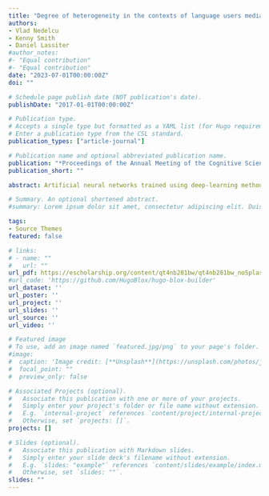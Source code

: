 ```yaml
---
title: "Degree of heterogeneity in the contexts of language users mediates the cognitive-communicative trade-off in semantic categorization"
authors:
- Vlad Nedelcu
- Kenny Smith
- Daniel Lassiter
#author_notes:
#- "Equal contribution"
#- "Equal contribution"
date: "2023-07-01T00:00:00Z"
doi: ""

# Schedule page publish date (NOT publication's date).
publishDate: "2017-01-01T00:00:00Z"

# Publication type.
# Accepts a single type but formatted as a YAML list (for Hugo requirements).
# Enter a publication type from the CSL standard.
publication_types: ["article-journal"]

# Publication name and optional abbreviated publication name.
publication: "*Proceedings of the Annual Meeting of the Cognitive Science Society, 45*"
publication_short: ""

abstract: Artificial neural networks trained using deep-learning methods to solve a simple reference game by optimizing a task-specific utility develop efficient semantic categorization systems that trade off complexity against informativeness, much like the category systems of human languages do. But what exact type of structures in the semantic space could result in efficient categories, and how are these structures shaped by the contexts of communication? We propose a NN model that moves beyond the minimal dyadic setup and show that the emergence of convexity, a property of semantic systems that facilitates this efficiency, is dependent on the amount of variability in communication contexts across partners. We use a method of input representation based on compositional vector embeddings that is able to achieve a higher level of communication success than regular non-compositional representation methods, and can achieve a better balance between maintaining the structure of the semantic space and optimizing utility.

# Summary. An optional shortened abstract.
#summary: Lorem ipsum dolor sit amet, consectetur adipiscing elit. Duis posuere tellus ac convallis placerat. Proin tincidunt #magna sed ex sollicitudin condimentum.

tags:
- Source Themes
featured: false

# links:
# - name: ""
#   url: ""
url_pdf: https://escholarship.org/content/qt4nb281bw/qt4nb281bw_noSplash_fd650abf28a94abab9bd47ce26ab20b0.pdf
#url_code: 'https://github.com/HugoBlox/hugo-blox-builder'
url_dataset: ''
url_poster: ''
url_project: ''
url_slides: ''
url_source: ''
url_video: ''

# Featured image
# To use, add an image named `featured.jpg/png` to your page's folder. 
#image:
#  caption: 'Image credit: [**Unsplash**](https://unsplash.com/photos/jdD8gXaTZsc)'
#  focal_point: ""
#  preview_only: false

# Associated Projects (optional).
#   Associate this publication with one or more of your projects.
#   Simply enter your project's folder or file name without extension.
#   E.g. `internal-project` references `content/project/internal-project/index.md`.
#   Otherwise, set `projects: []`.
projects: []

# Slides (optional).
#   Associate this publication with Markdown slides.
#   Simply enter your slide deck's filename without extension.
#   E.g. `slides: "example"` references `content/slides/example/index.md`.
#   Otherwise, set `slides: ""`.
slides: ""
---
```

